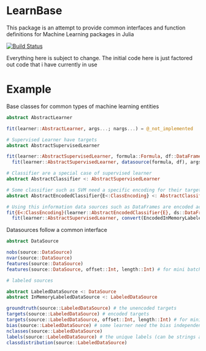# LearnBase

This package is an attempt to provide common interfaces and function definitions for Machine Learning packages in Julia

[![Build Status](https://travis-ci.org/Evizero/LearnBase.jl.svg?branch=master)](https://travis-ci.org/Evizero/LearnBase.jl)

Everything here is subject to change. The initial code here is just factored out code that i have currently in use

# Example

Base classes for common types of machine learning entities

```Julia
abstract AbstractLearner

fit(learner::AbstractLearner, args...; nargs...) = @_not_implemented

# Supervised Learner have targets
abstract AbstractSupervisedLearner

fit(learner::AbstractSupervisedLearner, formula::Formula, df::DataFrame, args...; nargs...) =
  fit(learner::AbstractSupervisedLearner, datasource(formula, df), args...; nargs...)

# Classifier are a special case of supervised learner
abstract AbstractClassifier <: AbstractSupervisedLearner

# Some classifier such as SVM need a specific encoding for their targets
abstract AbstractEncodedClassifier{E<:ClassEncoding} <: AbstractClassifier

# Using this information data sources such as DataFrames are encoded accordingly by default
fit{E<:ClassEncoding}(learner::AbstractEncodedClassifier{E}, ds::DataFrameLabeledDataSource, args...; nargs...) =
  fit(learner::AbstractSupervisedLearner, convert(EncodedInMemoryLabeledDataSource{E}, ds), args...; nargs...)
```

Datasources follow a common interface

```Julia
abstract DataSource

nobs(source::DataSource)
nvar(source::DataSource)
features(source::DataSource)
features(source::DataSource, offset::Int, length::Int) # for mini batches and online learning

# labeled sources

abstract LabeledDataSource <: DataSource
abstract InMemoryLabeledDataSource <: LabeledDataSource

groundtruth(source::LabeledDataSource) # the unencoded targets
targets(source::LabeledDataSource) # encoded targets
targets(source::LabeledDataSource, offset::Int, length::Int) # for mini batches and online learning
bias(source::LabeledDataSource) # some learner need the bias independent of the features
nclasses(source::LabeledDataSource)
labels(source::LabeledDataSource) # the unique labels (can be strings among things)
classdistribution(source::LabeledDataSource)
```

